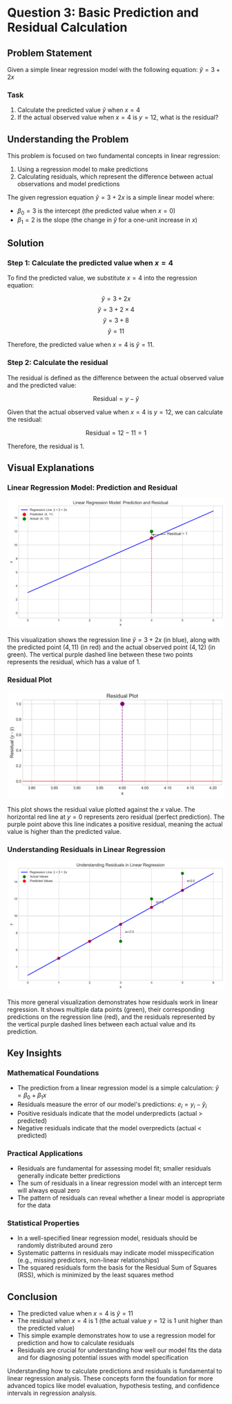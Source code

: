 # Question 3: Basic Prediction and Residual Calculation

## Problem Statement
Given a simple linear regression model with the following equation: $\hat{y} = 3 + 2x$

### Task
1. Calculate the predicted value $\hat{y}$ when $x = 4$
2. If the actual observed value when $x = 4$ is $y = 12$, what is the residual?

## Understanding the Problem
This problem is focused on two fundamental concepts in linear regression:
1. Using a regression model to make predictions
2. Calculating residuals, which represent the difference between actual observations and model predictions

The given regression equation $\hat{y} = 3 + 2x$ is a simple linear model where:
- $\beta_0 = 3$ is the intercept (the predicted value when $x = 0$)
- $\beta_1 = 2$ is the slope (the change in $\hat{y}$ for a one-unit increase in $x$)

## Solution

### Step 1: Calculate the predicted value when $x = 4$

To find the predicted value, we substitute $x = 4$ into the regression equation:

$$\hat{y} = 3 + 2x$$
$$\hat{y} = 3 + 2 \times 4$$
$$\hat{y} = 3 + 8$$
$$\hat{y} = 11$$

Therefore, the predicted value when $x = 4$ is $\hat{y} = 11$.

### Step 2: Calculate the residual

The residual is defined as the difference between the actual observed value and the predicted value:

$$\text{Residual} = y - \hat{y}$$

Given that the actual observed value when $x = 4$ is $y = 12$, we can calculate the residual:

$$\text{Residual} = 12 - 11 = 1$$

Therefore, the residual is 1.

## Visual Explanations

### Linear Regression Model: Prediction and Residual
![Linear Regression Model: Prediction and Residual](../Images/L3_2_Quiz_3/linear_regression_prediction_residual.png)

This visualization shows the regression line $\hat{y} = 3 + 2x$ (in blue), along with the predicted point $(4, 11)$ (in red) and the actual observed point $(4, 12)$ (in green). The vertical purple dashed line between these two points represents the residual, which has a value of 1.

### Residual Plot
![Residual Plot](../Images/L3_2_Quiz_3/residual_plot.png)

This plot shows the residual value plotted against the $x$ value. The horizontal red line at $y = 0$ represents zero residual (perfect prediction). The purple point above this line indicates a positive residual, meaning the actual value is higher than the predicted value.

### Understanding Residuals in Linear Regression
![Understanding Residuals in Linear Regression](../Images/L3_2_Quiz_3/residuals_explanation.png)

This more general visualization demonstrates how residuals work in linear regression. It shows multiple data points (green), their corresponding predictions on the regression line (red), and the residuals represented by the vertical purple dashed lines between each actual value and its prediction.

## Key Insights

### Mathematical Foundations
- The prediction from a linear regression model is a simple calculation: $\hat{y} = \beta_0 + \beta_1x$
- Residuals measure the error of our model's predictions: $e_i = y_i - \hat{y}_i$
- Positive residuals indicate that the model underpredicts (actual > predicted)
- Negative residuals indicate that the model overpredicts (actual < predicted)

### Practical Applications
- Residuals are fundamental for assessing model fit; smaller residuals generally indicate better predictions
- The sum of residuals in a linear regression model with an intercept term will always equal zero
- The pattern of residuals can reveal whether a linear model is appropriate for the data

### Statistical Properties
- In a well-specified linear regression model, residuals should be randomly distributed around zero
- Systematic patterns in residuals may indicate model misspecification (e.g., missing predictors, non-linear relationships)
- The squared residuals form the basis for the Residual Sum of Squares (RSS), which is minimized by the least squares method

## Conclusion
- The predicted value when $x = 4$ is $\hat{y} = 11$
- The residual when $x = 4$ is $1$ (the actual value $y = 12$ is 1 unit higher than the predicted value)
- This simple example demonstrates how to use a regression model for prediction and how to calculate residuals
- Residuals are crucial for understanding how well our model fits the data and for diagnosing potential issues with model specification

Understanding how to calculate predictions and residuals is fundamental to linear regression analysis. These concepts form the foundation for more advanced topics like model evaluation, hypothesis testing, and confidence intervals in regression analysis. 